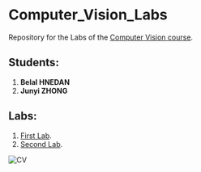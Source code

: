 # Computer_Vision_Labs
Repository for the Labs of the [Computer Vision course](http://crowley-coutaz.fr/jlc/Courses/2020/GVR.VO/GVR-VO.html).

## Students:

1. **Belal HNEDAN**
2. **Junyi ZHONG** 

## Labs:

1. [First Lab](https://github.com/bhomaidan1990/Computer_Vision_Labs/blob/main/CV_Lab_1.ipynb).
2. [Second Lab](https://github.com/bhomaidan1990/Computer_Vision_Labs/blob/main/CV_Lab_2.ipynb).

![CV](https://skywell.software/wp-content/uploads/2019/07/computer-vision-machine-learning-1024x630.jpg)
